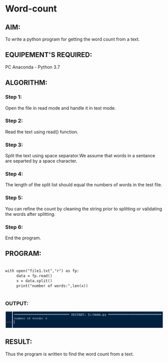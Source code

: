 # Word-count
## AIM:
To write a python program for getting the word count from a text.
## EQUIPEMENT'S REQUIRED: 
PC
Anaconda - Python 3.7
## ALGORITHM: 
### Step 1:
Open the file in read mode and handle it in test mode.

### Step 2: 
Read the text using read() function.
 
### Step 3: 
Split the text using space separator.We assume that words in a sentance are separted by a space character.

### Step 4:
The length of the split list should equal the numbers of words in the test file.  

### Step 5: 
You can refine the count by cleaning the string prior to splitting or validating the words after splitting.

### Step 6: 
End the program.

## PROGRAM:
~~~

with open("file1.txt","r") as fp:
     data = fp.read()
     x = data.split()
     print("number of words:",len(x))
    
~~~

### OUTPUT:
![output](dd.PNG)



## RESULT:
Thus the program is written to find the word count from a text.
